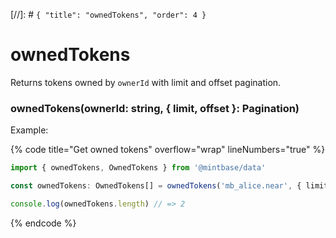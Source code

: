 [//]: # `{ "title": "ownedTokens", "order": 4 }`
# ownedTokens

Returns tokens owned by `ownerId` with limit and offset pagination.

### ownedTokens(ownerId: string, { limit, offset }: Pagination)

Example:

{% code title="Get owned tokens" overflow="wrap" lineNumbers="true" %}
```typescript
import { ownedTokens, OwnedTokens } from '@mintbase/data'

const ownedTokens: OwnedTokens[] = ownedTokens('mb_alice.near', { limit: 20 });

console.log(ownedTokens.length) // => 2

```
{% endcode %}